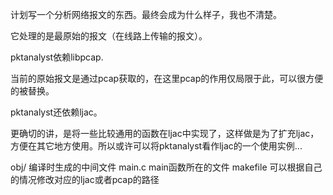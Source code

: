 计划写一个分析网络报文的东西。最终会成为什么样子，我也不清楚。

它处理的是最原始的报文（在线路上传输的报文）。

pktanalyst依赖libpcap.

当前的原始报文是通过pcap获取的，在这里pcap的作用仅局限于此，可以很方便的被替换。

pktanalyst还依赖ljac。

更确切的讲，是将一些比较通用的函数在ljac中实现了，这样做是为了扩充ljac，方便在其它地方使用。所以或许可以将pktanalyst看作ljac的一个使用实例...

obj/          编译时生成的中间文件
main.c        main函数所在的文件
makefile      可以根据自己的情况修改对应的ljac或者pcap的路径
